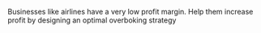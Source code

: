 Businesses like airlines have a very low profit margin. Help them increase profit by designing
an optimal overboking strategy
